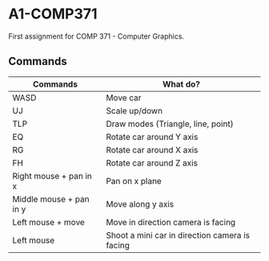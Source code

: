 # A1-COMP371
 First assignment for COMP 371 - Computer Graphics.

## Commands
| Commands   | What do?  |
|---|---|
| WASD  | Move car  |
| UJ  | Scale up/down  |
| TLP  | Draw modes (Triangle, line, point)  |
| EQ  | Rotate car around Y axis |
| RG  | Rotate car around X axis  |
| FH  | Rotate car around Z axis  |
| Right mouse + pan in x  | Pan on x plane  |
| Middle mouse + pan in y | Move along y axis  |
| Left mouse + move  | Move in direction camera is facing |
| Left mouse | Shoot a mini car in direction camera is facing |
